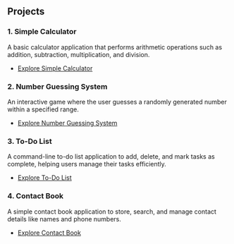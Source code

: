 ## Projects

### 1. Simple Calculator
A basic calculator application that performs arithmetic operations such as addition, subtraction, multiplication, and division.
- [Explore Simple Calculator](./Simple_Calculator.ipynb/)

### 2. Number Guessing System
An interactive game where the user guesses a randomly generated number within a specified range.
- [Explore Number Guessing System](./Number_Guessing_Game.ipynb/)

### 3. To-Do List
A command-line to-do list application to add, delete, and mark tasks as complete, helping users manage their tasks efficiently.
- [Explore To-Do List](./ToDoList.ipynb/)

### 4. Contact Book
A simple contact book application to store, search, and manage contact details like names and phone numbers.
- [Explore Contact Book](./ContackBook.ipynb/)
